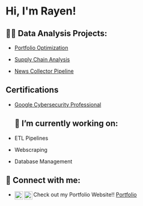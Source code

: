 <h1>Hi, I'm Rayen!</h1>

<h2>👨‍💻 Data Analysis Projects:</h2>

- [Portfolio Optimization](https://github.com/rMs1313/portfolio-optimization)
  
- [Supply Chain Analysis](https://github.com/rMs1313/SupplychainAnalysis)

- [News Collector Pipeline](https://github.com/rMs1313/news_collector_pipeline)


<h2>Certifications</h2>

- [Google Cybersecurity Professional](URL)

  <h2> 🔭 I’m currently working on: </h2>

- ETL Pipelines
- Webscraping
- Database Management

<h2> 🤳 Connect with me:</h2>

- Check out my Portfolio Website!! [Portfolio](https://rayen1313rms.wixsite.com/data-portfol)
[<img align="left" alt="LinkedIn" width="22px" src="https://cdn.jsdelivr.net/npm/simple-icons@v3/icons/linkedin.svg" style="color: #0A66C2;" />][linkedin]
[<img align="left" alt="Instagram" width="22px" src="https://www.svgrepo.com/show/494344/instagram.svg" style="color: #E4405F;" />][instagram]


[instagram]: https://www.instagram.com/_.ra.y.en._/
[linkedin]: https://linkedin.com/in/rayen-m-sulphi-944b62275


  

  

<!--
**joshmadakor1/joshmadakor1** is a ✨ _special_ ✨ repository because its `README.md` (this file) appears on your GitHub profile.

Here are some ideas to get you started:

- 🔭 I’m currently working on ...
- 🌱 I’m currently learning ...
- 👯 I’m looking to collaborate on ...
- 🤔 I’m looking for help with ...
- 💬 Ask me about ...
- 📫 How to reach me: ...
- 😄 Pronouns: ...
- ⚡ Fun fact: ...
-->
